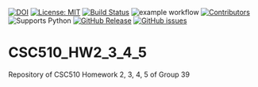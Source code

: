 [![DOI](https://zenodo.org/badge/531751134.svg)](https://zenodo.org/badge/latestdoi/531751134)
[![License: MIT](https://img.shields.io/badge/License-MIT-yellow.svg)](https://opensource.org/licenses/MIT)
[![Build Status](https://app.travis-ci.com/wangz35/CSC-510-HW1.svg?branch=main)](https://app.travis-ci.com/wangz35/CSC-510-HW1)
![example workflow](https://github.com/yagmurbbayraktar/CSC510_HW2_3_4_5/actions/workflows/python-app.yml/badge.svg)
[![Contributors](https://img.shields.io/github/contributors/yagmurbbayraktar/CSC510_HW2_3_4_5)](https://yagmurbbayraktar/CSC510_HW2_3_4_5/graphs/contributors)
![Supports Python](https://img.shields.io/pypi/pyversions/pytest)
[![GitHub Release](https://img.shields.io/github/release/yagmurbbayraktar/CSC510_HW2_3_4_5.svg)](https://github.com/yagmurbbayraktar/CSC510_HW2_3_4_5/releases)
[![GitHub issues](https://img.shields.io/github/issues/yagmurbbayraktar/CSC510_HW2_3_4_5)](https://github.com/yagmurbbayraktar/CSC510_HW2_3_4_5/issues)

# CSC510_HW2_3_4_5
Repository of CSC510 Homework 2, 3, 4, 5 of Group 39
